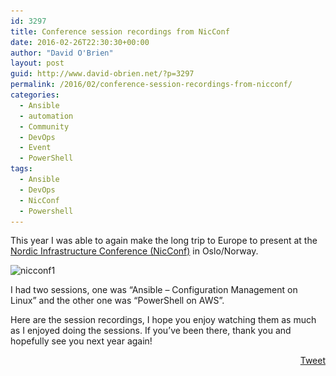 ```yaml
---
id: 3297
title: Conference session recordings from NicConf
date: 2016-02-26T22:30:30+00:00
author: "David O'Brien"
layout: post
guid: http://www.david-obrien.net/?p=3297
permalink: /2016/02/conference-session-recordings-from-nicconf/
categories:
  - Ansible
  - automation
  - Community
  - DevOps
  - Event
  - PowerShell
tags:
  - Ansible
  - DevOps
  - NicConf
  - Powershell
---
```

<p style="text-align: left;">
  This year I was able to again make the long trip to Europe to present at the <a href="http://www.nicconf.com" onclick="_gaq.push(['_trackEvent', 'outbound-article', 'http://www.nicconf.com', 'Nordic Infrastructure Conference (NicConf)']);" >Nordic Infrastructure Conference (NicConf)</a> in Oslo/Norway.
</p>

<p style="text-align: left;">
  <img class="img-responsive aligncenter size-full wp-image-3300" src="/media/2016/02/nicconf1.jpeg" alt="nicconf1" width="3264" height="2448" srcset="/media/2016/02/nicconf1-300x225.jpeg 300w, /media/2016/02/nicconf1-768x576.jpeg 768w, /media/2016/02/nicconf1-1024x768.jpeg 1024w, /media/2016/02/nicconf1.jpeg 3264w" sizes="(max-width: 3264px) 100vw, 3264px" />
</p>

<p style="text-align: left;">
  I had two sessions, one was &#8220;Ansible &#8211; Configuration Management on Linux&#8221; and the other one was &#8220;PowerShell on AWS&#8221;.
</p>

<p style="text-align: left;">
  Here are the session recordings, I hope you enjoy watching them as much as I enjoyed doing the sessions. If you&#8217;ve been there, thank you and hopefully see you next year again!
</p>



  


<div style="float: right; margin-left: 10px;">
  <a href="https://twitter.com/share" onclick="_gaq.push(['_trackEvent', 'outbound-article', 'https://twitter.com/share', 'Tweet']);" class="twitter-share-button" data-hashtags="Ansible,DevOps,NicConf,Powershell" data-count="vertical" data-url="http://www.david-obrien.net/2016/02/conference-session-recordings-from-nicconf/">Tweet</a>
</div>

